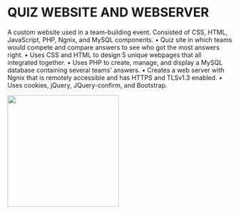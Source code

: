 # QUIZ WEBSITE AND WEBSERVER

A custom website used in a team-building event. Consisted of CSS, HTML, JavaScript, PHP, Ngnix, and MySQL components.
•	Quiz site in which teams would compete and compare answers to see who got the most answers right.
•	Uses CSS and HTML to design 5 unique webpages that all integrated together.
•	Uses PHP to create, manage, and display a MySQL database containing several teams' answers.
•	Creates a web server with Ngnix that is remotely accessible and has HTTPS and TLSv1.3 enabled.
•	Uses cookies, jQuery, JQuery-confirm, and Bootstrap.
 

<img src="https://github.com/The0z/QuizWebServer/tree/main/gifs/BeginGame.gif" width="250" height="250" />
